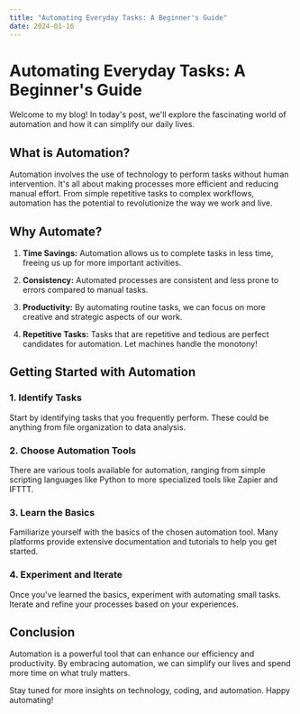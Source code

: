 ```yaml
---
title: "Automating Everyday Tasks: A Beginner's Guide"
date: 2024-01-16
---
```


# Automating Everyday Tasks: A Beginner's Guide

Welcome to my blog! In today's post, we'll explore the fascinating world of automation and how it can simplify our daily lives.

## What is Automation?

Automation involves the use of technology to perform tasks without human intervention. It's all about making processes more efficient and reducing manual effort. From simple repetitive tasks to complex workflows, automation has the potential to revolutionize the way we work and live.

## Why Automate?

1. **Time Savings:** Automation allows us to complete tasks in less time, freeing us up for more important activities.

2. **Consistency:** Automated processes are consistent and less prone to errors compared to manual tasks.

3. **Productivity:** By automating routine tasks, we can focus on more creative and strategic aspects of our work.

4. **Repetitive Tasks:** Tasks that are repetitive and tedious are perfect candidates for automation. Let machines handle the monotony!

## Getting Started with Automation

### 1. Identify Tasks

Start by identifying tasks that you frequently perform. These could be anything from file organization to data analysis.

### 2. Choose Automation Tools

There are various tools available for automation, ranging from simple scripting languages like Python to more specialized tools like Zapier and IFTTT.

### 3. Learn the Basics

Familiarize yourself with the basics of the chosen automation tool. Many platforms provide extensive documentation and tutorials to help you get started.

### 4. Experiment and Iterate

Once you've learned the basics, experiment with automating small tasks. Iterate and refine your processes based on your experiences.

## Conclusion

Automation is a powerful tool that can enhance our efficiency and productivity. By embracing automation, we can simplify our lives and spend more time on what truly matters.

Stay tuned for more insights on technology, coding, and automation. Happy automating!
